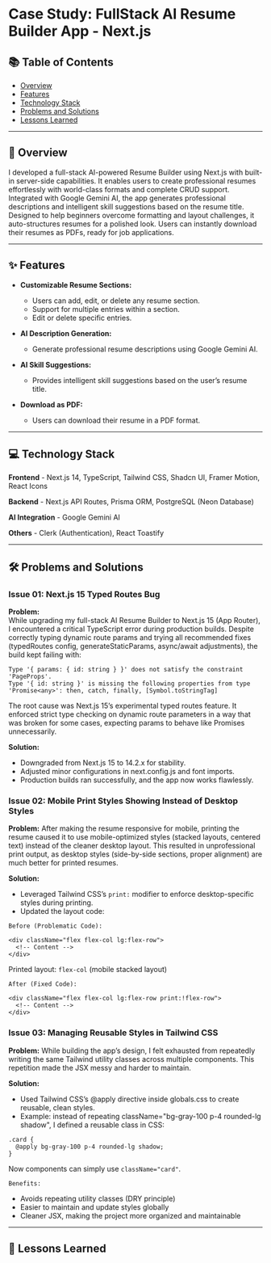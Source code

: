 # Case Study: FullStack AI Resume Builder App - Next.js

## 📚 Table of Contents

- [Overview](#-overview)
- [Features](#-features)
- [Technology Stack](#-technology-stack)
- [Problems and Solutions](#-problems-and-solutions)
- [Lessons Learned](#-lessons-learned)

---

## 📄 Overview

I developed a full-stack AI-powered Resume Builder using Next.js with built-in server-side capabilities. It enables users to create professional resumes effortlessly with world-class formats and complete CRUD support. Integrated with Google Gemini AI, the app generates professional descriptions and intelligent skill suggestions based on the resume title. Designed to help beginners overcome formatting and layout challenges, it auto-structures resumes for a polished look. Users can instantly download their resumes as PDFs, ready for job applications.

---

## ✨ Features

- **Customizable Resume Sections:**

  - Users can add, edit, or delete any resume section.
  - Support for multiple entries within a section.
  - Edit or delete specific entries.

- **AI Description Generation:**

  - Generate professional resume descriptions using Google Gemini AI.

- **AI Skill Suggestions:**

  - Provides intelligent skill suggestions based on the user’s resume title.

- **Download as PDF:**
  - Users can download their resume in a PDF format.

---

## 💻 Technology Stack

**Frontend** - Next.js 14, TypeScript, Tailwind CSS, Shadcn UI, Framer Motion, React Icons

**Backend** - Next.js API Routes, Prisma ORM, PostgreSQL (Neon Database)

**AI Integration** - Google Gemini AI

**Others** - Clerk (Authentication), React Toastify

---

## 🛠 Problems and Solutions

### **Issue 01: Next.js 15 Typed Routes Bug**

**Problem:**  
While upgrading my full-stack AI Resume Builder to Next.js 15 (App Router), I encountered a critical TypeScript error during production builds. Despite correctly typing dynamic route params and trying all recommended fixes (typedRoutes config, generateStaticParams, async/await adjustments), the build kept failing with:

```
Type '{ params: { id: string } }' does not satisfy the constraint 'PageProps'.
Type '{ id: string }' is missing the following properties from type 'Promise<any>': then, catch, finally, [Symbol.toStringTag]
```

The root cause was Next.js 15’s experimental typed routes feature. It enforced strict type checking on dynamic route parameters in a way that was broken for some cases, expecting params to behave like Promises unnecessarily.

**Solution:**

- Downgraded from Next.js 15 to 14.2.x for stability.
- Adjusted minor configurations in next.config.js and font imports.
- Production builds ran successfully, and the app now works flawlessly.

### **Issue 02: Mobile Print Styles Showing Instead of Desktop Styles**

**Problem:**
After making the resume responsive for mobile, printing the resume caused it to use mobile-optimized styles (stacked layouts, centered text) instead of the cleaner desktop layout. This resulted in unprofessional print output, as desktop styles (side-by-side sections, proper alignment) are much better for printed resumes.

**Solution:**

- Leveraged Tailwind CSS’s `print:` modifier to enforce desktop-specific styles during printing.
- Updated the layout code:

`Before (Problematic Code):`

```
<div className="flex flex-col lg:flex-row">
  <!-- Content -->
</div>
```

Printed layout: `flex-col` (mobile stacked layout)

`After (Fixed Code):`

```
<div className="flex flex-col lg:flex-row print:!flex-row">
  <!-- Content -->
</div>
```

### **Issue 03: Managing Reusable Styles in Tailwind CSS**

**Problem:**
While building the app’s design, I felt exhausted from repeatedly writing the same Tailwind utility classes across multiple components. This repetition made the JSX messy and harder to maintain.

**Solution:**

- Used Tailwind CSS’s @apply directive inside globals.css to create reusable, clean styles.
- Example: instead of repeating className="bg-gray-100 p-4 rounded-lg shadow", I defined a reusable class in CSS:

```
.card {
  @apply bg-gray-100 p-4 rounded-lg shadow;
}
```

Now components can simply use `className="card"`.

`Benefits:`

- Avoids repeating utility classes (DRY principle)
- Easier to maintain and update styles globally
- Cleaner JSX, making the project more organized and maintainable

---

## 📖 Lessons Learned

<!--
- **Global Styles Impact:** Styles in the global CSS file play a crucial role in ensuring visual consistency across different components.

- **AI Integration:** Implementing AI features can significantly enhance user experience but requires patience and thorough research.

- **Reusable Components:** Modular and reusable components streamline development and improve maintainability.

- **Performance Optimization:** Techniques like lazy loading and optimized rendering improve responsiveness and ensure a seamless user experience. -->
